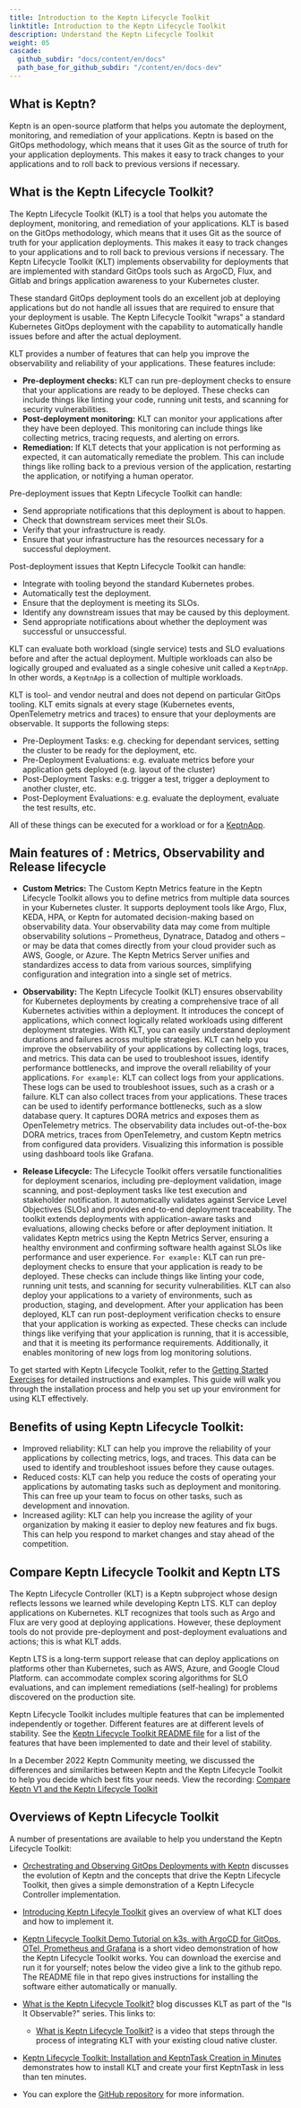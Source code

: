 ```yaml
---
title: Introduction to the Keptn Lifecycle Toolkit
linktitle: Introduction to the Keptn Lifecycle Toolkit
description: Understand the Keptn Lifecycle Toolkit
weight: 05
cascade:
  github_subdir: "docs/content/en/docs"
  path_base_for_github_subdir: "/content/en/docs-dev"
---
```

## What is Keptn?
Keptn is an open-source platform that helps you automate the 
deployment, monitoring, and remediation of your applications.
Keptn is based on the GitOps methodology, which means that 
it uses Git as the source of truth for your application deployments.
This makes it easy to track changes to your applications and to roll back 
to previous versions if necessary.

## What is the Keptn Lifecycle Toolkit?

The Keptn Lifecycle Toolkit (KLT) is a tool that helps you
automate the deployment, monitoring, and remediation of your
applications. KLT is based on the GitOps methodology, which 
means that it uses Git as the source of truth for your 
application deployments. This makes it easy to track changes
to your applications and to roll back to previous versions 
if necessary.
The Keptn Lifecycle Toolkit (KLT) implements observability
for deployments that are implemented with standard GitOps tools
such as ArgoCD, Flux, and Gitlab
and brings application awareness to your Kubernetes cluster.

These standard GitOps deployment tools
do an excellent job at deploying applications
but do not handle all issues
that are required to ensure that your deployment is usable.
The Keptn Lifecycle Toolkit "wraps" a standard Kubernetes GitOps deployment
with the capability to automatically handle issues
before and after the actual deployment.

KLT provides a number of features that can help you improve the observability and reliability of your applications. These features include:

* **Pre-deployment checks:** KLT can run pre-deployment checks to ensure that your applications are ready to be deployed. 
  These checks can include things like linting your code, running unit tests, and scanning for security vulnerabilities.
* **Post-deployment monitoring:** KLT can monitor your applications after they have been deployed. This monitoring can 
  include things like collecting metrics, tracing requests, and alerting on errors.
* **Remediation:** If KLT detects that your application is not performing as expected, it can automatically remediate the 
  problem. This can include things like rolling back to a previous version of the application, restarting the 
  application, or notifying a human operator.

Pre-deployment issues that Keptn Lifecycle Toolkit can handle:

* Send appropriate notifications that this deployment is about to happen.
* Check that downstream services meet their SLOs.
* Verify that your infrastructure is ready.
* Ensure that your infrastructure
  has the resources necessary for a successful deployment.

Post-deployment issues that Keptn Lifecycle Toolkit can handle:

* Integrate with tooling beyond the standard Kubernetes probes.
* Automatically test the deployment.
* Ensure that the deployment is meeting its SLOs.
* Identify any downstream issues that may be caused by this deployment.
* Send appropriate notifications
  about whether the deployment was successful or unsuccessful.

KLT can evaluate both workload (single service) tests
and SLO evaluations before and after the actual deployment.
Multiple workloads can also be logically grouped and evaluated
as a single cohesive unit called a `KeptnApp`.
In other words, a `KeptnApp` is a collection of multiple workloads.

KLT is tool- and vendor neutral and does not depend on particular GitOps tooling.
KLT emits signals at every stage
(Kubernetes events, OpenTelemetry metrics and traces)
to ensure that your deployments are observable.
It supports the following steps:

* Pre-Deployment Tasks: e.g. checking for dependant services,
  setting the cluster to be ready for the deployment, etc.
* Pre-Deployment Evaluations: e.g. evaluate metrics
  before your application gets deployed (e.g. layout of the cluster)
* Post-Deployment Tasks: e.g. trigger a test,
  trigger a deployment to another cluster, etc.
* Post-Deployment Evaluations: e.g. evaluate the deployment,
  evaluate the test results, etc.

All of these things can be executed for a workload or for a [KeptnApp](https://lifecycle.keptn.sh/docs/yaml-crd-ref/app/).

## Main features of : Metrics, Observability and Release lifecycle

* **Custom Metrics:** The Custom Keptn Metrics feature in the
Keptn Lifecycle Toolkit allows you to define metrics from
multiple data sources in your Kubernetes cluster.
It supports deployment tools like Argo, Flux, KEDA, HPA, or
Keptn for automated decision-making based on observability data.
Your observability data may come from multiple observability solutions
– Prometheus, Dynatrace, Datadog and others – or may be data that comes
directly from your cloud provider such as AWS, Google, or Azure.
The Keptn Metrics Server unifies and standardizes access to data from
various sources, simplifying configuration and integration into a single
set of metrics.

* **Observability:** The Keptn Lifecycle Toolkit (KLT) ensures observability
for Kubernetes deployments by creating a comprehensive trace of all Kubernetes
activities within a deployment.
It introduces the concept of applications, which connect logically related
workloads using different deployment strategies.
With KLT, you can easily understand deployment durations and failures across
multiple strategies.
KLT can help you improve the observability of your applications by collecting
logs, traces, and metrics. This data can be used to troubleshoot issues,
identify performance bottlenecks, and improve the overall reliability of
your applications.
 `For example:` KLT can collect logs from your applications. These logs can be
 used to troubleshoot issues, such as a crash or a failure. KLT can also collect
 traces from your applications. These traces can be used to identify performance 
 bottlenecks, such as a slow database query.
 It captures DORA metrics and exposes them as OpenTelemetry metrics.
 The observability data includes out-of-the-box DORA metrics, traces from
 OpenTelemetry, and custom Keptn metrics from configured data providers.
 Visualizing this information is possible using dashboard tools like Grafana.

* **Release Lifecycle:** The Lifecycle Toolkit offers versatile functionalities
for deployment scenarios, including pre-deployment validation, image scanning,
and post-deployment tasks like test execution and stakeholder notification.
It automatically validates against Service Level Objectives (SLOs) and provides
end-to-end deployment traceability.
The toolkit extends deployments with application-aware tasks and evaluations,
allowing checks before or after deployment initiation.
It validates Keptn metrics using the Keptn Metrics Server, ensuring a healthy
environment and confirming software health against SLOs like performance and
user experience.
`For example:` KLT can run pre-deployment checks to ensure that your application 
is ready to be deployed. These checks can include things like linting your code,
running unit tests, and scanning for security vulnerabilities. KLT can also deploy
your applications to a variety of environments, such as production, staging, and
development. After your application has been deployed, KLT can run post-deployment 
verification checks to ensure that your application is working as expected. 
These checks can include things like verifying that your application is running,
that it is accessible, and that it is meeting its performance requirements.
Additionally, it enables monitoring of new logs from log monitoring solutions.

To get started with Keptn Lifecycle Toolkit, refer to the
[Getting Started Exercises](https://main.lifecycle.keptn.sh/docs/getting-started/)
for detailed instructions and examples.
This guide will walk you through the installation process and help you set up
your environment for using KLT effectively.

## Benefits of using Keptn Lifecycle Toolkit:

* Improved reliability: KLT can help you improve the reliability of your applications by collecting metrics, logs, and 
  traces. This data can be used to identify and troubleshoot issues before they cause outages.
* Reduced costs: KLT can help you reduce the costs of operating your applications by automating tasks such as deployment 
  and monitoring. This can free up your team to focus on other tasks, such as development and innovation.
* Increased agility: KLT can help you increase the agility of your organization by making it easier to deploy new 
  features and fix bugs. This can help you respond to market changes and stay ahead of the competition.

## Compare Keptn Lifecycle Toolkit and Keptn LTS

The Keptn Lifecycle Controller (KLT) is a Keptn subproject
whose design reflects lessons we learned while developing Keptn LTS.
KLT can deploy applications on Kubernetes.
KLT recognizes that tools such as Argo and Flux
are very good at deploying applications.
However, these deployment tools do not provide
pre-deployment and post-deployment evaluations and actions;
this is what KLT adds.

Keptn LTS is a long-term support release
that can deploy applications on platforms other than Kubernetes,
such as AWS, Azure, and Google Cloud Platform.
can accommodate complex scoring algorithms for SLO evaluations,
and can implement remediations (self-healing) for problems discovered
on the production site.

Keptn Lifecycle Toolkit includes multiple features
that can be implemented independently or together.
Different features are at different levels of stability.
See the [Keptn Lifecycle Toolkit README file](https://github.com/keptn/lifecycle-toolkit/blob/main/README.md)
for a list of the features that have been implemented to date
and their level of stability.

In a December 2022 Keptn Community meeting,
we discussed the differences and similarities
between Keptn and the Keptn Lifecycle Toolkit
to help you decide which best fits your needs.
View the recording:
[Compare Keptn V1 and the Keptn Lifecycle Toolkit](https://www.youtube.com/watch?v=-cKyUKFjtwE&t=170s)

## Overviews of Keptn Lifecycle Toolkit

A number of presentations are available to help you understand
the Keptn Lifecycle Toolkit:

* [Orchestrating and Observing GitOps Deployments with Keptn](https://www.youtube.com/watch?v=-cKyUKFjtwE&t=11s)
  discusses the evolution of Keptn
  and the concepts that drive the Keptn Lifecycle Toolkit,
  then gives a simple demonstration of a Keptn Lifecycle Controller implementation.

* [Introducing Keptn Lifecyle Toolkit](https://youtu.be/449HAFYkUlY)
  gives an overview of what KLT does and how to implement it.

* [Keptn Lifecycle Toolkit Demo Tutorial on k3s, with ArgoCD for GitOps, OTel, Prometheus and Grafana](https://www.youtube.com/watch?v=6J_RzpmXoCc)
  is a short video demonstration of how the Keptn Lifecycle Toolkit works.
  You can download the exercise and run it for yourself;
  notes below the video give a link to the github repo.
  The README file in that repo gives instructions for installing the software
  either automatically or manually.

* [What is the Keptn Lifecycle Toolkit?](https://isitobservable.io/observability/kubernetes/what-is-the-keptn-lifecycle-toolkit)
  blog discusses KLT as part of the "Is It Observable?" series.
  This links to:

  * [What is Keptn Lifecycle Toolkit?](https://www.youtube.com/watch?v=Uvg4uG8AbFg)
    is a video that steps through the process of integrating KLT
    with your existing cloud native cluster.

* [Keptn Lifecycle Toolkit: Installation and KeptnTask Creation in Minutes](https://www.youtube.com/watch?v=Hh01bBwZ_qM)
  demonstrates how to install KLT and create your first KeptnTask in less than ten minutes.
  
* You can explore the [GitHub repository](https://github.com/isItObservable/keptn-lifecycle-Toolkit)
  for more information.
